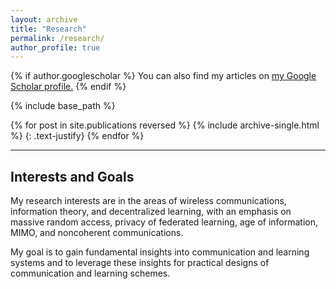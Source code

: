 ```yaml
---
layout: archive
title: "Research"
permalink: /research/
author_profile: true
---
```


{% if author.googlescholar %}
  You can also find my articles on <u><a href="{{author.googlescholar}}">my Google Scholar profile</a>.</u>
{% endif %}

{% include base_path %}

{% for post in site.publications reversed %}
  {% include archive-single.html %}
  {: .text-justify}
{% endfor %}

---
## Interests and Goals
My research interests are in the areas of wireless communications, information theory, and decentralized learning, with an emphasis on massive random access, privacy of federated learning, age of information, MIMO, and noncoherent communications.

My goal is to gain fundamental insights into communication and learning systems and to leverage these insights for practical designs of communication and learning schemes.
